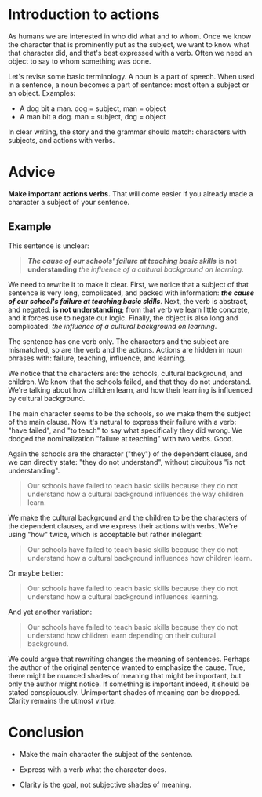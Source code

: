 # Introduction to actions

As humans we are interested in who did what and to whom.  Once we know
the character that is prominently put as the subject, we want to know
what that character did, and that's best expressed with a verb.  Often
we need an object to say to whom something was done.

Let's revise some basic terminology.  A noun is a part of speech.
When used in a sentence, a noun becomes a part of sentence: most often
a subject or an object.  Examples:

* A dog bit a man. dog = subject, man = object
* A man bit a dog. man = subject, dog = object

In clear writing, the story and the grammar should match: characters
with subjects, and actions with verbs.

# Advice

**Make important actions verbs.** That will come easier if you already
  made a character a subject of your sentence.

## Example

This sentence is unclear:

> _**The cause of our schools' failure at teaching basic skills**_ is
> **not understanding** *the influence of a cultural background on
> learning*.

We need to rewrite it to make it clear.  First, we notice that a
subject of that sentence is very long, complicated, and packed with
information: _**the cause of our school's failure at teaching basic
skills**_.  Next, the verb is abstract, and negated: **is not
understanding**; from that verb we learn little concrete, and it
forces use to negate our logic.  Finally, the object is also long and
complicated: *the influence of a cultural background on learning*.

The sentence has one verb only.  The characters and the subject are
mismatched, so are the verb and the actions.  Actions are hidden in
noun phrases with: failure, teaching, influence, and learning.

We notice that the characters are: the schools, cultural background,
and children.  We know that the schools failed, and that they do not
understand.  We're talking about how children learn, and how their
learning is influenced by cultural background.

The main character seems to be the schools, so we make them the
subject of the main clause.  Now it's natural to express their failure
with a verb: "have failed", and "to teach" to say what specifically
they did wrong.  We dodged the nominalization "failure at teaching"
with two verbs.  Good.

Again the schools are the character ("they") of the dependent clause,
and we can directly state: "they do not understand", without
circuitous "is not understanding".

> Our schools have failed to teach basic skills because they do not
> understand how a cultural background influences the way children
> learn.

We make the cultural background and the children to be the characters
of the dependent clauses, and we express their actions with verbs.
We're using "how" twice, which is acceptable but rather inelegant:

> Our schools have failed to teach basic skills because they do not
> understand how a cultural background influences how children learn.

Or maybe better:

> Our schools have failed to teach basic skills because they do not
> understand how a cultural background influences learning.

And yet another variation:

> Our schools have failed to teach basic skills because they do not
> understand how children learn depending on their cultural
> background.

We could argue that rewriting changes the meaning of sentences.
Perhaps the author of the original sentence wanted to emphasize the
cause.  True, there might be nuanced shades of meaning that might be
important, but only the author might notice.  If something is
important indeed, it should be stated conspicuously.  Unimportant
shades of meaning can be dropped.  Clarity remains the utmost virtue.

# Conclusion

* Make the main character the subject of the sentence.

* Express with a verb what the character does.

* Clarity is the goal, not subjective shades of meaning.
